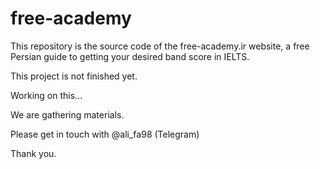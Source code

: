 # free-academy
This repository is the source code of the free-academy.ir website,  a free Persian guide to getting your desired band score in IELTS.

This project is not finished yet.

Working on this...

We are gathering materials.

Please get in touch with @ali_fa98 (Telegram)

Thank you.
